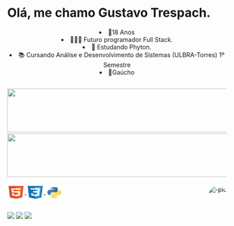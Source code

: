 <h1>Olá, me chamo Gustavo Trespach.</h1>
<div align="center">

 <li>👨18 Anos
 <li>🧑🏻‍💻 Futuro programador Full Stack.
 <li>🐍 Estudando Phyton.
 <li>📚 Cursando Análise e Desenvolvimento de Sistemas  (ULBRA-Torres) 1º Semestre
 <li>🌊Gaúcho
</div>

##

<div align="center"> 
 <a href="https://github.com/gustavotrespach">
 <img width="525em" height= "100em" src="https://github-readme-stats.vercel.app/api?username=gustavotrespach&show_icons=true&theme=dark"/> 
 <img width="525em"  height= "100em" src="https://github-readme-stats.vercel.app/api/top-langs/?username=gustavotrespach&show_icons=true&theme=dark"/>    
</div>
 
  
<div style="display: inline_block"><br>
  <img align="center" alt="HTML" height="30" width="40" src="https://raw.githubusercontent.com/devicons/devicon/master/icons/html5/html5-original.svg">
  <img align="center" alt="CSS" height="30" width="40" src="https://raw.githubusercontent.com/devicons/devicon/master/icons/css3/css3-original.svg">
  <img align="center" alt="-Python" height="30" width="40" src="https://raw.githubusercontent.com/devicons/devicon/master/icons/python/python-original.svg">
  <img align="right" alt="-pic" height="150" style="border-radius:50px;" src=>  
</div>
  
  ##
 
<div>
  <a href="https://instagram.com/_3pach_" target="_blank">
   <img src="https://img.shields.io/badge/-Instagram-%23E4405F?style=for-the-badge&logo=instagram&logoColor=white"/></a>
  <a href="https://www.linkedin.com/in/gustavo-trespach-83a160269/" target="_blank">
   <img src="https://img.shields.io/badge/-LinkedIn-%230077B5?style=for-the-badge&logo=linkedin&logoColor=white" target="_blank"/></a> 
  <a href="https://contate.me/gustavotrespach-github" target="_blank"> 
   <img src="https://img.shields.io/badge/WhatsApp-25D366?style=for-the-badge&logo=whatsapp&logoColor=white" /></a>
 </div> 
  
 <div align="center">

</div>
